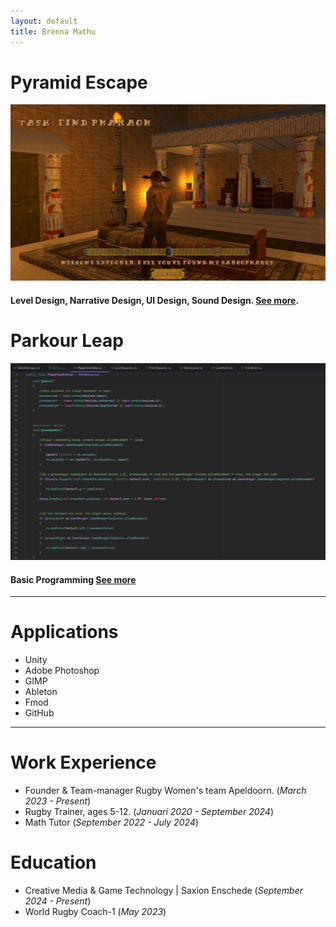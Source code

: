 ```yaml
---
layout: default
title: Brenna Mathu
---
```


# Pyramid Escape
![Pyramid_Escape](/assets/img/Pyramid_Escape_portfolio_menu.png)
#### Level Design, Narrative Design, UI Design, Sound Design. [See more](./PyramidEscape.md).

# Parkour Leap
![Parkour_Leap](/assets/img/Parkour_Leap_PlayerController.png)
#### Basic Programming [See more](./ParkourLeap.md)

***

# Applications
- Unity
- Adobe Photoshop
- GIMP
- Ableton
- Fmod
- GitHub

***

# Work Experience
- Founder & Team-manager Rugby Women's team Apeldoorn. (_March 2023 - Present_)
- Rugby Trainer, ages 5-12. (_Januari 2020 - September 2024_)
- Math Tutor (_September 2022 - July 2024_)

# Education
- Creative Media & Game Technology | Saxion Enschede (_September 2024 - Present_)
- World Rugby Coach-1 (_May 2023_)

